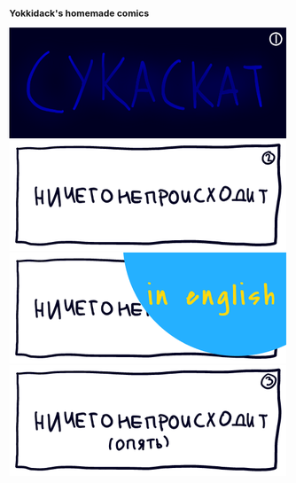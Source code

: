 ### Yokkidack's homemade comics 
[![](img/1_swfish_or.png)](https://yokkidack.github.io/SwearingFishComicOriginal/)
[![](img/2_ngo_or.png)](https://yokkidack.github.io/NothingsGoinOn2)
[![](img/2_ngo_en_or.png)](https://yokkidack.github.io/NothingsGoinOn2EN)
[![](img/3_ngo_or.png)](https://yokkidack.github.io/NothingsGoinOn3)
